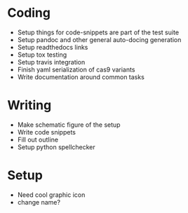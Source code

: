 # Coding
 - Setup things for code-snippets are part of the test suite
 - Setup pandoc and other general auto-docing generation
 - Setup readthedocs links
 - Setup tox testing
 - Setup travis integration
 - Finish yaml serialization of cas9 variants
 - Write documentation around common tasks
 

# Writing
 - Make schematic figure of the setup
 - Write code snippets
 - Fill out outline
 - Setup python spellchecker
 

# Setup
 - Need cool graphic icon
 - change name?
 
